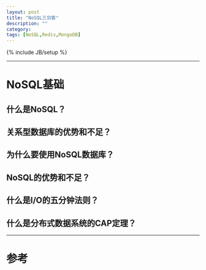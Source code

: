 ```yaml
---
layout: post
title: "NoSQL三剑客"
description: ""
category: 
tags: [NoSQL,Redis,MongoDB]
---
```

{% include JB/setup %}

---

# NoSQL基础

## 什么是NoSQL？

## 关系型数据库的优势和不足？

## 为什么要使用NoSQL数据库？

## NoSQL的优势和不足？

## 什么是I/O的五分钟法则？

## 什么是分布式数据系统的CAP定理？

---

# 参考
